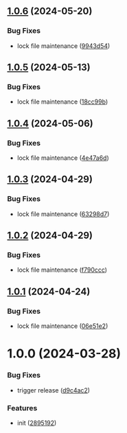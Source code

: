## [1.0.6](https://github.com/dword-design/find-app-store-bundle-ids/compare/v1.0.5...v1.0.6) (2024-05-20)


### Bug Fixes

* lock file maintenance ([9943d54](https://github.com/dword-design/find-app-store-bundle-ids/commit/9943d54970e5bfd65c1ec9afc25108ea5ac792e3))

## [1.0.5](https://github.com/dword-design/find-app-store-bundle-ids/compare/v1.0.4...v1.0.5) (2024-05-13)


### Bug Fixes

* lock file maintenance ([18cc99b](https://github.com/dword-design/find-app-store-bundle-ids/commit/18cc99b731d26282c54f9dc21fed50acf0cf4b16))

## [1.0.4](https://github.com/dword-design/find-app-store-bundle-ids/compare/v1.0.3...v1.0.4) (2024-05-06)


### Bug Fixes

* lock file maintenance ([4e47a6d](https://github.com/dword-design/find-app-store-bundle-ids/commit/4e47a6dc47070928573e5bf719eb7c9485d94c88))

## [1.0.3](https://github.com/dword-design/find-app-store-bundle-ids/compare/v1.0.2...v1.0.3) (2024-04-29)


### Bug Fixes

* lock file maintenance ([63298d7](https://github.com/dword-design/find-app-store-bundle-ids/commit/63298d7c45d52e3dccba6c11872c22e6d2e8faed))

## [1.0.2](https://github.com/dword-design/find-app-store-bundle-ids/compare/v1.0.1...v1.0.2) (2024-04-29)


### Bug Fixes

* lock file maintenance ([f790ccc](https://github.com/dword-design/find-app-store-bundle-ids/commit/f790ccc997c36fa2906d6ff9d73b94de44f9ac39))

## [1.0.1](https://github.com/dword-design/find-app-store-bundle-ids/compare/v1.0.0...v1.0.1) (2024-04-24)


### Bug Fixes

* lock file maintenance ([06e51e2](https://github.com/dword-design/find-app-store-bundle-ids/commit/06e51e255313469248c4d645827190b602376c7b))

# 1.0.0 (2024-03-28)


### Bug Fixes

* trigger release ([d9c4ac2](https://github.com/dword-design/find-app-store-bundle-ids/commit/d9c4ac2b79b6dd04aeea03837cc3b8ad94ffb73f))


### Features

* init ([2895192](https://github.com/dword-design/find-app-store-bundle-ids/commit/28951928c9199e458527f7b949952c271397d725))
